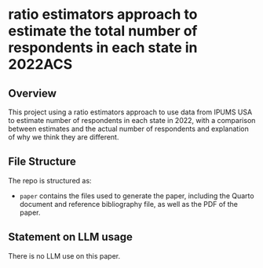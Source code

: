 # ratio estimators approach to estimate the total number of respondents in each state in 2022ACS
## Overview

This project using a ratio estimators approach to use data from IPUMS USA to estimate number of respondents in each state in 2022, with a comparison between estimates and the actual number of respondents and explanation of why we think they are different.


## File Structure

The repo is structured as:

-   `paper` contains the files used to generate the paper, including the Quarto document and reference bibliography file, as well as the PDF of the paper. 

## Statement on LLM usage

There is no LLM use on this paper.